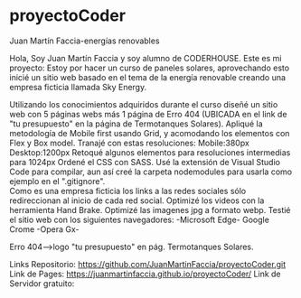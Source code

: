 # proyectoCoder
 Juan Martín Faccia-energías renovables

  Hola, Soy Juan Martín Faccia y soy alumno de CODERHOUSE.
  Este es mi proyecto:
Estoy por hacer un curso de paneles solares, aprovechando esto inicié un sitio web
basado en el tema de la energía renovable creando una empresa ficticia 
llamada Sky Energy.

  Utilizando los conocimientos adquiridos durante el curso 
diseñé un sitio web con 5 páginas webs más 1 página de Erro 404 (UBICADA en el link de
"tu presupuesto" en la página de Termotanques Solares).
Apliqué la metodología de Mobile first usando Grid, y acomodando los elementos con
Flex y Box model.
  Tranajé con estas resoluciones: 
    Mobile:380px
    Desktop:1200px
    Retoqué algunos elementos para resoluciones intermedias para 1024px
  Ordené el CSS con SASS.
  Usé la extensión de Visual Studio Code para compilar, aun así creé la carpeta nodemodules
para usarla como ejemplo en el ".gitignore".  
  Como es una empresa ficticia los links a las redes sociales sólo redireccionan al inicio
de cada red social.
  Optimizé los videos con la herramienta Hand Brake.
  Optimizé las imagenes jpg a formato webp.
  Testié el sitio web con los siguientes navegadores:
   -Microsoft Edge- Google Crome -Opera Gx-

Erro 404-->logo "tu presupuesto" en pág. Termotanques Solares. 

Links Repositorio: https://github.com/JuanMartinFaccia/proyectoCoder.git
Link de Pages:  https://juanmartinfaccia.github.io/proyectoCoder/
Link de Servidor gratuito:

